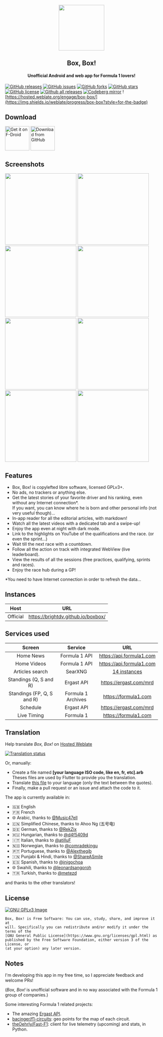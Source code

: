 <p align="center"><img src="assets/images/icon.png" width="150"></a></p> 
<h2 align="center"><b>Box, Box!</b></h2>
<h4 align="center">Unofficial Android and web app for Formula 1 lovers!</h4>

[![GitHub releases](https://img.shields.io/github/release/BrightDV/BoxBox?style=for-the-badge)](https://github.com/BrightDV/BoxBox/releases/latest)
[![GitHub issues](https://img.shields.io/github/issues/BrightDV/BoxBox?style=for-the-badge)](https://github.com/BrightDV/BoxBox/issues)
[![GitHub forks](https://img.shields.io/github/forks/BrightDV/BoxBox?style=for-the-badge)](https://github.com/BrightDV/BoxBox/network)
[![GitHub stars](https://img.shields.io/github/stars/BrightDV/BoxBox?style=for-the-badge)](https://github.com/BrightDV/BoxBox/stargazers)
[![GitHub license](https://img.shields.io/github/license/BrightDV/BoxBox?style=for-the-badge)](https://github.com/BrightDV/BoxBox/blob/main/LICENSE)
[![Github all releases](https://img.shields.io/github/downloads/BrightDV/BoxBox/total.svg?style=for-the-badge)](https://github.com/BrightDV/BoxBox/releases)
[![Codeberg mirror](https://img.shields.io/badge/Mirror-Codeberg-blue?style=for-the-badge)](https://codeberg.org/BrightDV/BoxBox)
![https://hosted.weblate.org/engage/box-box/](https://img.shields.io/weblate/progress/box-box?style=for-the-badge)


## Download

[<img src="get-it-on-fdroid.png"
     alt="Get it on F-Droid"
     height="80">](https://f-droid.org/packages/org.brightdv.boxbox/)
[<img src="get-it-on-github.png"
     alt="Download from GitHub"
     height="80">](https://github.com/BrightDV/BoxBox/releases/latest)

## Screenshots

[<img src="fastlane/metadata/android/en-US/images/phoneScreenshots/0.png" width="235">](fastlane/metadata/android/en-US/images/phoneScreenshots/0.png)
[<img src="fastlane/metadata/android/en-US/images/phoneScreenshots/1.png" width="235">](fastlane/metadata/android/en-US/images/phoneScreenshots/1.png)
[<img src="fastlane/metadata/android/en-US/images/phoneScreenshots/2.png" width="235">](fastlane/metadata/android/en-US/images/phoneScreenshots/2.png)
[<img src="fastlane/metadata/android/en-US/images/phoneScreenshots/3.png" width="235">](fastlane/metadata/android/en-US/images/phoneScreenshots/3.png)
[<img src="fastlane/metadata/android/en-US/images/phoneScreenshots/4.png" width="235">](fastlane/metadata/android/en-US/images/phoneScreenshots/4.png)
[<img src="fastlane/metadata/android/en-US/images/phoneScreenshots/5.png" width="235">](fastlane/metadata/android/en-US/images/phoneScreenshots/5.png)
[<img src="fastlane/metadata/android/en-US/images/phoneScreenshots/6.png" width="235">](fastlane/metadata/android/en-US/images/phoneScreenshots/6.png)
[<img src="fastlane/metadata/android/en-US/images/phoneScreenshots/7.png" width="235">](fastlane/metadata/android/en-US/images/phoneScreenshots/7.png)

## Features

- Box, Box! is copylefted libre software, licensed GPLv3+.
- No ads, no trackers or anything else.
- Get the latest stories of your favorite driver and his ranking, even without any Internet connection*. \
If you want, you can know where he is born and other personal info (not very useful though)…
- In-app reader for all the editorial articles, with markdown!
- Watch all the latest videos with a dedicated tab and a swipe-up!
- Enjoy the app even at night with dark mode.
- Link to the highlights on YouTube of the qualifications and the race. (or even the sprint…)
- Wait till the next race with a countdown.
- Follow all the action on track with integrated WebView (live leaderboard).
- View the results of all the sessions (free practices, qualifying, sprints and races).
- Enjoy the race hub during a GP!

*You need to have Internet connection in order to refresh the data…

## Instances
| Host    | URL |
| -------- | ------- |
| Official  | https://brightdv.github.io/boxbox/ |

## Services used
| Screen  | Service          | URL |
| :---------------: |:---------------:| :---------------:|
| Home News  | Formula 1 API |  https://api.formula1.com |
| Home Videos  | Formula 1 API |  https://api.formula1.com |
| Articles search  | SearXNG |  [14 instances](lib/api/searx.dart#L26) |
| Standings (Q, S and R)  | Ergast API |  https://ergast.com/mrd |
| Standings (FP, Q, S and R)  | Formula 1 Archives |  https://formula1.com |
| Schedule  |  Ergast API |  https://ergast.com/mrd |
| Live Timing |  Formula 1 |  https://formula1.com |

## Translation

Help translate _Box, Box!_ on [Hosted Weblate](https://hosted.weblate.org/projects/box-box/)

<a href="https://hosted.weblate.org/engage/box-box/">
<img src="https://hosted.weblate.org/widgets/box-box/-/translations/multi-auto.svg" alt="Translation status" />
</a>

Or, manually:
- Create a file named **[your language ISO code, like en, fr, etc].arb**
Theses files are used by Flutter to provide you the translation.
- Translate [this file](lib/l10n/app_en.arb) to your language (only the text between the quotes).
- Finally, make a pull request or an issue and attach the code to it.

The app is currently available in:
- 🇬🇧 English
- 🇫🇷 French
- 🌐 Arabic, thanks to [@Music47ell](https://github.com/Music47ell)
- 🇨🇳 Simplified Chinese, thanks to Ahoo Ng (五号电)
- 🇩🇪 German, thanks to [@RekZix](https://github.com/RekZix)
- 🇭🇺 Hungarian, thanks to [@d4f5409d](https://github.com/d4f5409d)
- 🇮🇹 Italian, thanks to [@atilluF](https://github.com/atilluF)
- 🇳🇴 Norwegian, thanks to [@comradekingu](https://github.com/comradekingu)
- 🇵🇹 Portuguese, thanks to [@Alexthegib](https://github.com/Alexthegib)
- 🇮🇳 Punjabi & Hindi, thanks to [@ShareASmile](https://github.com/ShareASmile)
- 🇪🇸 Spanish, thanks to [@inigochoa](https://github.com/inigochoa)
- 🌐 Swahili, thanks to [@leonardsangoroh](https://github.com/leonardsangoroh)
- 🇹🇷 Turkish, thanks to [@metezd](https://github.com/metezd)

and thanks to the other translators!

## License
[![GNU GPLv3 Image](https://www.gnu.org/graphics/gplv3-127x51.png)](https://www.gnu.org/licenses/gpl-3.0.en.html)  

```
Box, Box! is Free Software: You can use, study, share, and improve it at
will. Specifically you can redistribute and/or modify it under the terms of the
[GNU General Public License](https://www.gnu.org/licenses/gpl.html) as
published by the Free Software Foundation, either version 3 of the License, or
(at your option) any later version.
```

## Notes
I'm developing this app in my free time, so I appreciate feedback and welcome PRs!

(_Box, Box!_ is unofficial software and in no way associated with the Formula 1 group of companies.)

Some interesting Formula 1 related projects:
- The amazing [Ergast API](https://ergast.com/mrd).
- [bacinger/f1-circuits](https://github.com/bacinger/f1-circuits): geo points for the map of each circuit.
- [theOehrly/Fast-F1](https://github.com/theOehrly/Fast-F1): client for live telemetry (upcoming) and stats, in Python.
